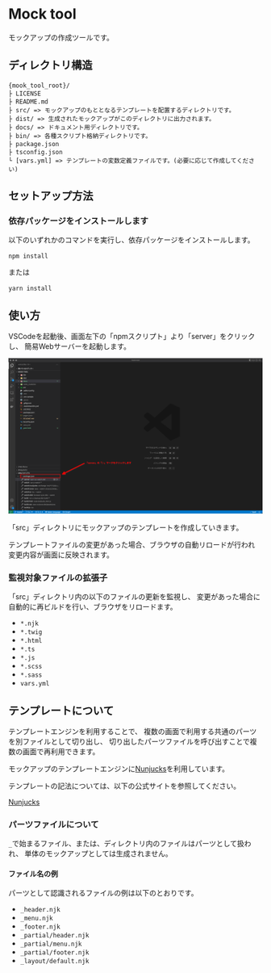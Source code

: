 Mock tool
==================

モックアップの作成ツールです。

ディレクトリ構造
-----------------

```
{mook_tool_root}/
├ LICENSE
├ README.md
├ src/ => モックアップのもととなるテンプレートを配置するディレクトリです。
├ dist/ => 生成されたモックアップがこのディレクトリに出力されます。
├ docs/ => ドキュメント用ディレクトリです。
├ bin/ => 各種スクリプト格納ディレクトリです。
├ package.json
├ tsconfig.json
└ [vars.yml] => テンプレートの変数定義ファイルです。(必要に応じて作成してください)
```

セットアップ方法
-----------------

### 依存パッケージをインストールします

以下のいずれかのコマンドを実行し、依存パッケージをインストールします。

```
npm install 
```

または

```
yarn install
```

使い方
-----------------

VSCodeを起動後、画面左下の「npmスクリプト」より「server」をクリックし、
簡易Webサーバーを起動します。

![スナップショット](./docs/images/vscode_snapshot.png)

「src」ディレクトリにモックアップのテンプレートを作成していきます。

テンプレートファイルの変更があった場合、ブラウザの自動リロードが行われ
変更内容が画面に反映されます。

### 監視対象ファイルの拡張子

「src」ディレクトリ内の以下のファイルの更新を監視し、
変更があった場合に自動的に再ビルドを行い、ブラウザをリロードます。

* `*.njk`
* `*.twig`
* `*.html`
* `*.ts`
* `*.js`
* `*.scss`
* `*.sass`
* `vars.yml`

テンプレートについて
-----------------

テンプレートエンジンを利用することで、
複数の画面で利用する共通のパーツを別ファイルとして切り出し、
切り出したパーツファイルを呼び出すことで複数の画面で再利用できます。

モックアップのテンプレートエンジンに[Nunjucks][]を利用しています。

テンプレートの記法については、以下の公式サイトを参照してください。

[Nunjucks][]

[Nunjucks]: https://mozilla.github.io/nunjucks/

### パーツファイルについて

`_`で始まるファイル、または、ディレクトリ内のファイルはパーツとして扱われ、
単体のモックアップとしては生成されません。

#### ファイル名の例

パーツとして認識されるファイルの例は以下のとおりです。

* `_header.njk`
* `_menu.njk`
* `_footer.njk`
* `_partial/header.njk`
* `_partial/menu.njk`
* `_partial/footer.njk`
* `_layout/default.njk`
